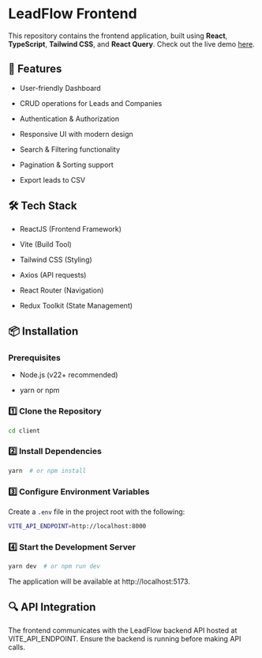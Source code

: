 # LeadFlow Frontend

This repository contains the frontend application, built using **React**, **TypeScript**, **Tailwind CSS**, and **React Query**. Check out the live demo [here](https://leadflow-alpha.vercel.app/).

## 🚀 Features

- User-friendly Dashboard

- CRUD operations for Leads and Companies

- Authentication & Authorization

- Responsive UI with modern design

- Search & Filtering functionality

- Pagination & Sorting support

- Export leads to CSV

## 🛠 Tech Stack

- ReactJS (Frontend Framework)

- Vite (Build Tool)

- Tailwind CSS (Styling)

- Axios (API requests)

- React Router (Navigation)

- Redux Toolkit (State Management)

## 📦 Installation

### Prerequisites

- Node.js (v22+ recommended)

- yarn or npm

### 1️⃣ Clone the Repository

```bash
cd client
```

### 2️⃣ Install Dependencies

```bash
yarn  # or npm install
```

### 3️⃣ Configure Environment Variables

Create a `.env` file in the project root with the following:

```bash
VITE_API_ENDPOINT=http://localhost:8000
```

### 4️⃣ Start the Development Server

```bash
yarn dev  # or npm run dev
```

The application will be available at http://localhost:5173.

## 🔍 API Integration

The frontend communicates with the LeadFlow backend API hosted at VITE_API_ENDPOINT. Ensure the backend is running before making API calls.
